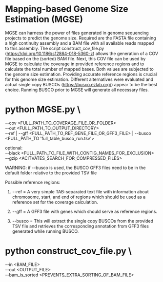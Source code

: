 # Mapping-based Genome Size Estimation (MGSE)

MGSE can harness the power of files generated in genome sequencing projects to predict the genome size. Required are the FASTA file containing a high continuity assembly and a BAM file with all available reads mapped to this assembly. The script construct_cov_file.py (https://doi.org/10.1186/s12864-018-5360-z) allows the generation of a COV file based on the (sorted) BAM file. Next, this COV file can be used by MGSE to calculate the coverage in provided reference regions and to calculate the total number of mapped bases. Both values are subjected to the genome size estimation. Providing accurate reference regions is crucial for this genome size estimation. Different alternatives were evaluated and actual single copy BUSCOs (https://busco.ezlab.org/) appear to be the best choice. Running BUSCO prior to MGSE will generate all necessary files.


# python MGSE.py \
--cov <FULL_PATH_TO_COVERAGE_FILE_OR_FOLDER> \
--out <FULL_PATH_TO_OUTPUT_DIRECTORY> \
--ref | --gff <FULL_PATH_TO_REF_GENE_FILE_OR_GFF3_FILE> | --busco <FULL_PATH_TO 'full_table_busco_run.tsv'>
		
optional: \
--black <FULL_PATh_TO_FILE_WITH_CONTIG_NAMES_FOR_EXCLUSION> \
--gzip <ACITVATES_SEARCH_FOR_COMPRESSED_FILES>

				
WARNING: if --busco is used, the BUSCO GFF3 files need to be in the default folder relative to the provided TSV file


Possible reference regions:

1) --ref = A very simple TAB-separated text file with information about chromosome, start, and end of regions which should be used as a reference set for the coverage calculation.

2) --gff = A GFF3 file with genes which should serve as reference regions.

3) --busco = This will extract the single copy BUSCOs from the provided TSV file and retrieves the corresponding annotation from GFF3 files generated while running BUSCO.





# python construct_cov_file.py \
--in <BAM_FILE> \
--out <OUTPUT_FILE> \
--bam_is_sorted <PREVENTS_EXTRA_SORTING_OF_BAM_FILE>


